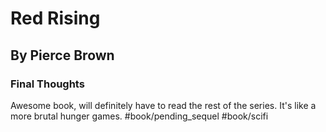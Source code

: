 # Red Rising 
## By Pierce Brown
### Final Thoughts
Awesome book, will definitely have to read the rest of the series.
It's like a more brutal hunger games.
#book/pending_sequel 
#book/scifi 